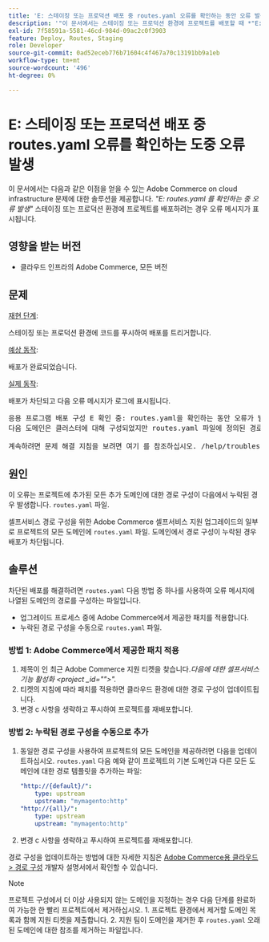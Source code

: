 ```yaml
---
title: 'E: 스테이징 또는 프로덕션 배포 중 routes.yaml 오류를 확인하는 동안 오류 발생'
description: '"이 문서에서는 스테이징 또는 프로덕션 환경에 프로젝트를 배포할 때 *"E: route.yaml"* 오류 메시지를 받는 클라우드 인프라 문제에 대한 Adobe Commerce 솔루션을 제공합니다."'
exl-id: 7f58591a-5581-46cd-984d-09ac2c0f3903
feature: Deploy, Routes, Staging
role: Developer
source-git-commit: 0ad52eceb776b71604c4f467a70c13191bb9a1eb
workflow-type: tm+mt
source-wordcount: '496'
ht-degree: 0%

---
```


# E: 스테이징 또는 프로덕션 배포 중 routes.yaml 오류를 확인하는 도중 오류 발생

이 문서에서는 다음과 같은 이점을 얻을 수 있는 Adobe Commerce on cloud infrastructure 문제에 대한 솔루션을 제공합니다. *&quot;E: routes.yaml 를 확인하는 중 오류 발생&quot;* 스테이징 또는 프로덕션 환경에 프로젝트를 배포하려는 경우 오류 메시지가 표시됩니다.

## 영향을 받는 버전

* 클라우드 인프라의 Adobe Commerce, 모든 버전

## 문제

<u>재현 단계</u>:

스테이징 또는 프로덕션 환경에 코드를 푸시하여 배포를 트리거합니다.

<u>예상 동작</u>:

배포가 완료되었습니다.

<u>실제 동작</u>:

배포가 차단되고 다음 오류 메시지가 로그에 표시됩니다.

<pre>응용 프로그램 배포 구성 E 확인 중: routes.yaml을 확인하는 동안 오류가 발생했습니다.
다음 도메인은 클러스터에 대해 구성되었지만 routes.yaml 파일에 정의된 경로가 없습니다. - store1.example.com - store2.example.com - test-store.example.com 현재 routes.yaml 구성을 사용하면 이러한 도메인이 제공되지 않습니다!

계속하려면 문제 해결 지침을 보려면 여기 를 참조하십시오. /help/troubleshooting/deployment/e-error-verifying-routes-yaml-error-during-staging-or-production-deploy.md</pre>

## 원인

이 오류는 프로젝트에 추가된 모든 추가 도메인에 대한 경로 구성이 다음에서 누락된 경우 발생합니다. `routes.yaml` 파일.

셀프서비스 경로 구성을 위한 Adobe Commerce 셀프서비스 지원 업그레이드의 일부로 프로젝트의 모든 도메인에 `routes.yaml` 파일. 도메인에서 경로 구성이 누락된 경우 배포가 차단됩니다.

## 솔루션

차단된 배포를 해결하려면 `routes.yaml` 다음 방법 중 하나를 사용하여 오류 메시지에 나열된 도메인의 경로를 구성하는 파일입니다.

* 업그레이드 프로세스 중에 Adobe Commerce에서 제공한 패치를 적용합니다.
* 누락된 경로 구성을 수동으로 `routes.yaml` 파일.

### 방법 1: Adobe Commerce에서 제공한 패치 적용

1. 제목이 인 최근 Adobe Commerce 지원 티켓을 찾습니다.*다음에 대한 셀프서비스 기능 활성화 &lt;project _id=&quot;&quot;>&quot;.*
1. 티켓의 지침에 따라 패치를 적용하면 클라우드 환경에 대한 경로 구성이 업데이트됩니다.
1. 변경 с 사항을 생략하고 푸시하여 프로젝트를 재배포합니다.

### 방법 2: 누락된 경로 구성을 수동으로 추가

1. 동일한 경로 구성을 사용하여 프로젝트의 모든 도메인을 제공하려면 다음을 업데이트하십시오. `routes.yaml` 다음 예와 같이 프로젝트의 기본 도메인과 다른 모든 도메인에 대한 경로 템플릿을 추가하는 파일:

   ```yaml
   "http://{default}/":
       type: upstream
       upstream: "mymagento:http"
   "http://{all}/":
       type: upstream
       upstream: "mymagento:http"
   ```

1. 변경 с 사항을 생략하고 푸시하여 프로젝트를 재배포합니다.

경로 구성을 업데이트하는 방법에 대한 자세한 지침은 [Adobe Commerce용 클라우드 > 경로 구성](https://devdocs.magento.com/guides/v2.3/cloud/project/project-conf-files_routes.html) 개발자 설명서에서 확인할 수 있습니다.

>[!NOTE]
>
>프로젝트 구성에서 더 이상 사용되지 않는 도메인을 지정하는 경우 다음 단계를 완료하여 가능한 한 빨리 프로젝트에서 제거하십시오. 1. 프로젝트 환경에서 제거할 도메인 목록과 함께 지원 티켓을 제출합니다. 2. 지원 팀이 도메인을 제거한 후 `routes.yaml` 오래된 도메인에 대한 참조를 제거하는 파일입니다.

